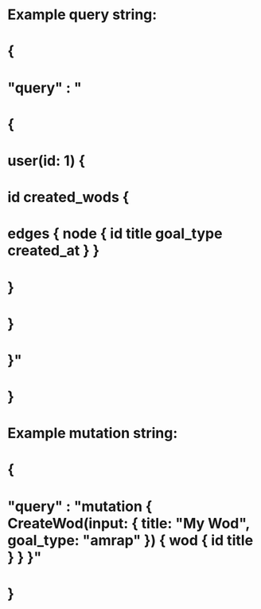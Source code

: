 # Example query string:
# {
#   "query" : "
#   {
#     user(id: 1) {
#       id created_wods {
#         edges { node { id title goal_type created_at } }
#       }
#     }
#   }"
# }

# Example mutation string:
# {
#   "query" : "mutation { CreateWod(input: { title: \"My Wod\", goal_type: \"amrap\" }) { wod { id title } } }"
# }
